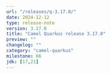 ```yaml
---
url: "/releases/q-3.17.0/"
date: 2024-12-12
type: release-note
version: 3.17.0
title: "Camel Quarkus release 3.17.0"
preview: ""
changelog: ""
category: "camel-quarkus"
milestone: 66
jdk: [17,21]
---
```

